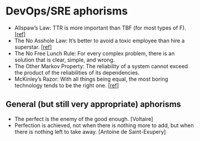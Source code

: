 # DevOps/SRE aphorisms

* Allspaw’s Law: TTR is more important than TBF (for most types of F). [[ref]](https://www.kitchensoap.com/2010/11/07/mttr-mtbf-for-most-types-of-f)
* The No Asshole Law: It’s better to avoid a toxic employee than hire a superstar. [[ref]](https://hbr.org/2015/12/its-better-to-avoid-a-toxic-employee-than-hire-a-superstar)
* The No Free Lunch Rule: For every complex problem, there is an solution that is clear, simple, and wrong.
* The Other Markov Property: The reliability of a system cannot exceed the product of the reliabilities of its dependencies.
* McKinley’s Razor: With all things being equal, the most boring technology tends to be the right one. [[ref]](http://mcfunley.com/choose-boring-technology)

## General (but still very appropriate) aphorisms
* The perfect is the enemy of the good enough. [Voltaire]
* Perfection is achieved, not when there is nothing more to add, but when there is nothing left to take away. [Antoine de Saint-Exupery]
